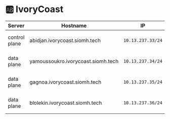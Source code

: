 # :ab: IvoryCoast

| Server           | Hostname                          |  IP               | Specs                 |
|------------------|-----------------------------------|-------------------|-----------------------|
| control plane    |abidjan.ivorycoast.siomh.tech      | `10.13.237.33/24` | 64GB Ram,      16cpus |
| data plane       |yamoussoukro.ivorycoast.siomh.tech | `10.13.237.34/24` | 64GB Ram,      16cpus |
| data plane       |gagnoa.ivorycoast.siomh.tech       | `10.13.237.35/24` | 64GB Ram,      16cpus |
| data plane       |blolekin.ivorycoast.siomh.tech     | `10.13.237.36/24` | 64GB Ram,      16cpus |

